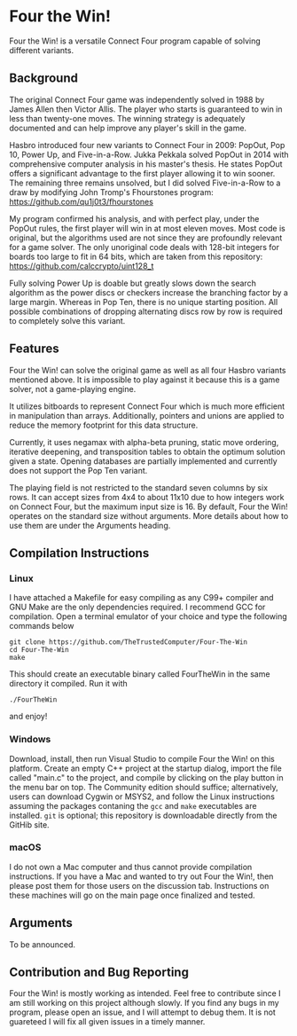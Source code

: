 # Four the Win!
Four the Win! is a versatile Connect Four program capable of solving different variants.

## Background
The original Connect Four game was independently solved in 1988 by James Allen then Victor Allis. The player who starts is guaranteed to win in less than twenty-one moves. The winning strategy is adequately documented and can help improve any player's skill in the game.

Hasbro introduced four new variants to Connect Four in 2009: PopOut, Pop 10, Power Up, and Five-in-a-Row. Jukka Pekkala solved PopOut in 2014 with comprehensive computer analysis in his master's thesis. He states PopOut offers a significant advantage to the first player allowing it to win sooner. The remaining three remains unsolved, but I did solved Five-in-a-Row to a draw by modifying John Tromp's Fhourstones program: https://github.com/qu1j0t3/fhourstones

My program confirmed his analysis, and with perfect play, under the PopOut rules, the first player will win in at most eleven moves. Most code is original, but the algorithms used are not since they are profoundly relevant for a game solver. The only unoriginal code deals with 128-bit integers for boards too large to fit in 64 bits, which are taken from this repository: https://github.com/calccrypto/uint128_t

Fully solving Power Up is doable but greatly slows down the search algorithm as the power discs or checkers increase the branching factor by a large margin. Whereas in Pop Ten, there is no unique starting position. All possible combinations of dropping alternating discs row by row is required to completely solve this variant.

## Features
Four the Win! can solve the original game as well as all four Hasbro variants mentioned above. It is impossible to play against it because this is a game solver, not a game-playing engine.

It utilizes bitboards to represent Connect Four which is much more efficient in manipulation than arrays. Additionally, pointers and unions are applied to reduce the memory footprint for this data structure.

Currently, it uses negamax with alpha-beta pruning, static move ordering, iterative deepening, and transposition tables to obtain the optimum solution given a state. Opening databases are partially implemented and currently does not support the Pop Ten variant.

The playing field is not restricted to the standard seven columns by six rows. It can accept sizes from 4x4 to about 11x10 due to how integers work on Connect Four, but the maximum input size is 16. By default, Four the Win! operates on the standard size without arguments. More details about how to use them are under the Arguments heading. 

## Compilation Instructions
### Linux
I have attached a Makefile for easy compiling as any C99+ compiler and GNU Make are the only dependencies required. I recommend GCC for compilation. Open a terminal emulator of your choice and type the following commands below
```
git clone https://github.com/TheTrustedComputer/Four-The-Win
cd Four-The-Win
make
```
This should create an executable binary called FourTheWin in the same directory it compiled. Run it with
```
./FourTheWin
```
and enjoy!
### Windows
Download, install, then run Visual Studio to compile Four the Win! on this platform. Create an empty C++ project at the startup dialog, import the file called "main.c" to the project, and compile by clicking on the play button in the menu bar on top. The Community edition should suffice; alternatively, users can download Cygwin or MSYS2, and follow the Linux instructions assuming the packages contaning the ```gcc``` and ```make``` executables are installed. ```git``` is optional; this repository is downloadable directly from the GitHib site.
### macOS
I do not own a Mac computer and thus cannot provide compilation instructions. If you have a Mac and wanted to try out Four the Win!, then please post them for those users on the discussion tab. Instructions on these machines will go on the main page once finalized and tested.

## Arguments
To be announced.

## Contribution and Bug Reporting
Four the Win! is mostly working as intended. Feel free to contribute since I am still working on this project although slowly. If you find any bugs in my program, please open an issue, and I will attempt to debug them. It is not guareteed I will fix all given issues in a timely manner.
